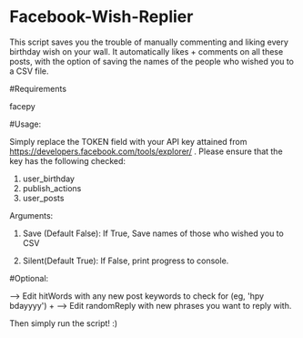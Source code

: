 # Facebook-Wish-Replier

This script saves you the trouble of manually commenting and liking every birthday wish on your wall. It automatically likes + comments on all these posts, with the option of saving the names of the people who wished you to a CSV file.

#Requirements

facepy

#Usage:

Simply replace the TOKEN field with your API key attained from https://developers.facebook.com/tools/explorer/ . Please ensure that the key has the following checked:

1) user_birthday
2) publish_actions
3) user_posts

Arguments:

1) Save (Default False): If True, Save names of those who wished you to CSV

2) Silent(Default True): If False, print progress to console.


#Optional: 

--> Edit hitWords with any new post keywords to check for (eg, 'hpy bdayyyy')
+
--> Edit randomReply with new phrases you want to reply with.

Then simply run the script! :)


